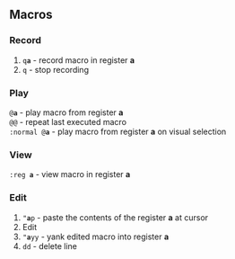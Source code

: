 ## Macros

### Record

1.  <code>q**a**</code> - record macro in register **a**<br>
1.  `q` - stop recording


### Play

<code>@**a**</code> - play macro from register **a**<br>
`@@` - repeat last executed macro<br>
<code>:normal @**a**</code> - play macro from register **a** on visual selection


### View

<code>:reg **a**</code> - view macro in register **a**


### Edit

1.  <code>"**a**p</code> - paste the contents of the register **a** at cursor
1.  Edit
1.  <code>"**a**yy</code> - yank edited macro into register **a**
1.  `dd` - delete line

